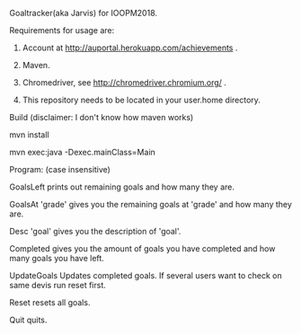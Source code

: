 Goaltracker(aka Jarvis) for IOOPM2018.

Requirements for usage are:

1. Account at http://auportal.herokuapp.com/achievements .

2. Maven.

3. Chromedriver, see http://chromedriver.chromium.org/ .

4. This repository needs to be located in your user.home directory.


Build (disclaimer: I don't know how maven works)

mvn install

mvn exec:java -Dexec.mainClass=Main

Program:
(case insensitive)

GoalsLeft prints out remaining goals and how many they are.

GoalsAt 'grade' gives you the remaining goals at 'grade' and how many they are.

Desc 'goal' gives you the description of 'goal'.

Completed gives you the amount of goals you have completed and how many goals you have left.

UpdateGoals Updates completed goals. If several users want to check on same devis run reset first. 

Reset resets all goals.

Quit quits.






